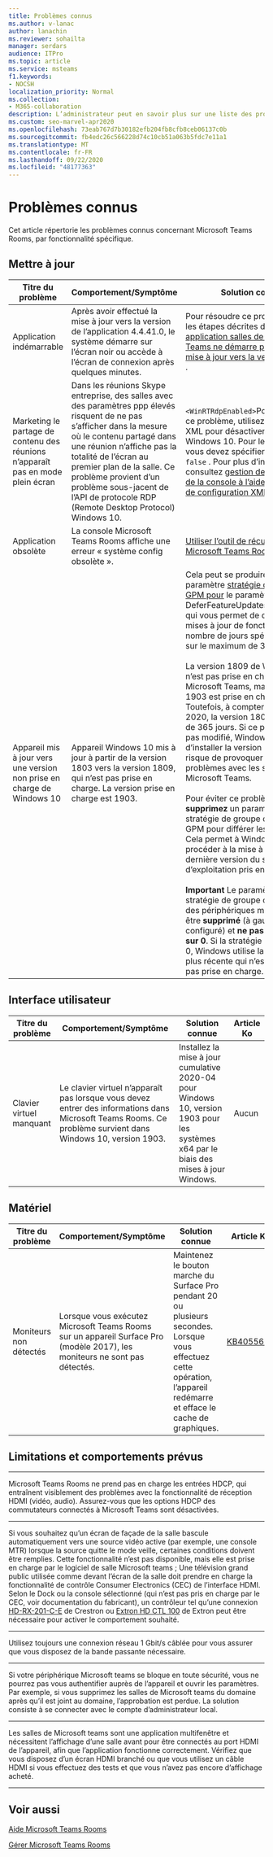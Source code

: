 ```yaml
---
title: Problèmes connus
ms.author: v-lanac
author: lanachin
ms.reviewer: sohailta
manager: serdars
audience: ITPro
ms.topic: article
ms.service: msteams
f1.keywords:
- NOCSH
localization_priority: Normal
ms.collection:
- M365-collaboration
description: L’administrateur peut en savoir plus sur une liste des problèmes connus de Microsoft Teams, notamment les mises à jour, l’interface utilisateur, le matériel et les comportements attendus.
ms.custom: seo-marvel-apr2020
ms.openlocfilehash: 73eab767d7b30182efb204fb8cfb8ceb06137c0b
ms.sourcegitcommit: fb4edc26c566228d74c10cb51a063b5fdc7e11a1
ms.translationtype: MT
ms.contentlocale: fr-FR
ms.lasthandoff: 09/22/2020
ms.locfileid: "48177363"
---
```

# <a name="known-issues"></a>Problèmes connus 
 
Cet article répertorie les problèmes connus concernant Microsoft Teams Rooms, par fonctionnalité spécifique.
<!-- If we get word that one of these issues no longer applies, contact meerak@microsoft.com or msmets@microsoft.com and let them know to EoL the corresponding KB  -->

<a name="update"> </a>  
## <a name="update"></a>Mettre à jour 

| Titre du problème |  Comportement\/Symptôme | Solution connue | Article Ko |
|  ---        |      ---             |   ---            | --- |
| Application indémarrable |  Après avoir effectué la mise à jour vers la version de l’application 4.4.41.0, le système démarre sur l’écran noir ou accède à l’écran de connexion après quelques minutes. | Pour résoudre ce problème, suivez les étapes décrites dans l' [application salles de Microsoft Teams ne démarre pas après la mise à jour vers la version 4.4.41.0](https://docs.microsoft.com/microsoftteams/troubleshoot/teams-administration/teams-rooms-app-wont-start-after-update) .  | Aucun |
|  Marketing le partage de contenu des réunions n’apparaît pas en mode plein écran         |    Dans les réunions Skype entreprise, des salles avec des paramètres ppp élevés risquent de ne pas s’afficher dans la mesure où le contenu partagé dans une réunion n’affiche pas la totalité de l’écran au premier plan de la salle. Ce problème provient d’un problème sous-jacent de l’API de protocole RDP (Remote Desktop Protocol) Windows 10. | `<WinRTRdpEnabled>`Pour résoudre ce problème, utilisez le paramètre XML pour désactiver l’API RDP Windows 10. Pour le désactiver, vous devez spécifier la valeur `false` . Pour plus d’informations, consultez [gestion des paramètres de la console à l’aide d’un fichier de configuration XML](xml-config-file.md#manage-console-settings-with-an-xml-configuration-file). | Aucun |
|  Application obsolète         |    La console Microsoft Teams Rooms affiche une erreur « système config obsolète ».                |   [Utiliser l’outil de récupération de Microsoft Teams Rooms](recovery-tool.md)             |  Aucun |
|  Appareil mis à jour vers une version non prise en charge de Windows 10   |    Appareil Windows 10 mis à jour à partir de la version 1803 vers la version 1809, qui n’est pas prise en charge. La version prise en charge est 1903. |   Cela peut se produire si le paramètre [stratégie de groupe ou GPM pour](https://docs.microsoft.com/windows/deployment/update/waas-configure-wufb) le paramètre DeferFeatureUpdatesPeriodinDays, qui vous permet de différer les mises à jour de fonctionnalités d’un nombre de jours spécifié, est défini sur le maximum de 365 jours. <br><br> La version 1809 de Windows 10 n’est pas prise en charge dans Microsoft Teams, mais la version 1903 est prise en charge. Toutefois, à compter du 27 mars 2020, la version 1809 sera de plus de 365 jours. Si ce paramètre n’est pas modifié, Windows essaie d’installer la version 1809, ce qui risque de provoquer des problèmes avec les salles de Microsoft Teams.<br><br>Pour éviter ce problème, **supprimez** un paramètre de stratégie de groupe ou d’affichage GPM pour différer les mises à jour. Cela permet à Windows de procéder à la mise à jour vers la dernière version du système d’exploitation pris en charge. <br><br>**Important** Le paramètre de stratégie de groupe ou de gestion des périphériques mobiles doit être **supprimé** (à gauche, non configuré) et **ne pas être défini sur 0**. Si la stratégie est définie sur 0, Windows utilise la version la plus récente qui n’est peut-être pas prise en charge. |  Aucun |


<a name="OS-conflicts"> </a>  
## <a name="user-interface"></a>Interface utilisateur 

| Titre du problème |  Comportement\/Symptôme | Solution connue | Article Ko |
|  ---        |      ---             |   ---            | --- |
|Clavier virtuel manquant   | Le clavier virtuel n’apparaît pas lorsque vous devez entrer des informations dans Microsoft Teams Rooms. Ce problème survient dans Windows 10, version 1903. | Installez la mise à jour cumulative 2020-04 pour Windows 10, version 1903 pour les systèmes x64 par le biais des mises à jour Windows.  | Aucun | 

<a name="Hardware"> </a>  
## <a name="hardware"></a>Matériel

| Titre du problème |  Comportement\/Symptôme | Solution connue | Article Ko |
|  ---        |      ---             |   ---            |   --- |
| Moniteurs non détectés | Lorsque vous exécutez Microsoft Teams Rooms sur un appareil Surface Pro (modèle 2017), les moniteurs ne sont pas détectés. |  Maintenez le bouton marche du Surface Pro pendant 20 ou plusieurs secondes. Lorsque vous effectuez cette opération, l’appareil redémarre et efface le cache de graphiques. |[KB4055681](https://support.microsoft.com/help/4055681/monitors-are-not-detected-when-you-run-skype-room-systems-on-a-surface)       | 

<a name="Limits"> </a>
## <a name="limitations-and-expected-behaviors"></a>Limitations et comportements prévus

***

Microsoft Teams Rooms ne prend pas en charge les entrées HDCP, qui entraînent visiblement des problèmes avec la fonctionnalité de réception HDMI (vidéo, audio). Assurez-vous que les options HDCP des commutateurs connectés à Microsoft Teams sont désactivées. 

***

Si vous souhaitez qu’un écran de façade de la salle bascule automatiquement vers une source vidéo active (par exemple, une console MTR) lorsque la source quitte le mode veille, certaines conditions doivent être remplies. Cette fonctionnalité n’est pas disponible, mais elle est prise en charge par le logiciel de salle Microsoft teams ; Une télévision grand public utilisée comme devant l’écran de la salle doit prendre en charge la fonctionnalité de contrôle Consumer Electronics (CEC) de l’interface HDMI.  Selon le Dock ou la console sélectionné (qui n’est pas pris en charge par le CEC, voir documentation du fabricant), un contrôleur tel qu’une connexion [HD-RX-201-C-E](https://www.crestron.com/Products/Video/HDMI-Solutions/HDMI-Extenders/HD-RX-201-C-E) de Crestron ou [Extron HD CTL 100](https://www.extron.com/article/hdctl100ad) de Extron peut être nécessaire pour activer le comportement souhaité. 

***

Utilisez toujours une connexion réseau 1 Gbit/s câblée pour vous assurer que vous disposez de la bande passante nécessaire. 

***

Si votre périphérique Microsoft teams se bloque en toute sécurité, vous ne pourrez pas vous authentifier auprès de l’appareil et ouvrir les paramètres. Par exemple, si vous supprimez les salles de Microsoft teams du domaine après qu’il est joint au domaine, l’approbation est perdue. La solution consiste à se connecter avec le compte d’administrateur local. 
***
Les salles de Microsoft teams sont une application multifenêtre et nécessitent l’affichage d’une salle avant pour être connectés au port HDMI de l’appareil, afin que l’application fonctionne correctement. Vérifiez que vous disposez d’un écran HDMI branché ou que vous utilisez un câble HDMI si vous effectuez des tests et que vous n’avez pas encore d’affichage acheté.
***
<a name="See"> </a>  
## <a name="see-also"></a>Voir aussi

[Aide Microsoft Teams Rooms](https://support.office.com/article/Skype-Room-Systems-version-2-help-e667f40e-5aab-40c1-bd68-611fe0002ba2)

[Gérer Microsoft Teams Rooms](rooms-manage.md)
